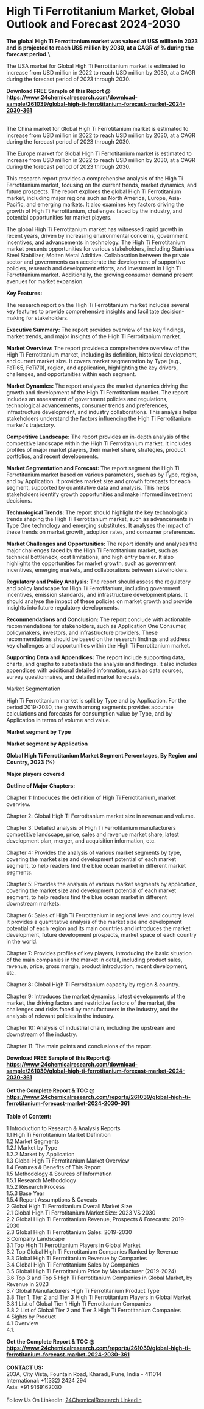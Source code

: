 <h1>High Ti Ferrotitanium Market, Global Outlook and Forecast 2024-2030</h1><p><strong>The global High Ti Ferrotitanium market was valued at US$ million in 2023 and is projected to reach US$ million by 2030, at a CAGR of % during the forecast period.\</strong></p><p>
</p><p>The USA market for Global High Ti Ferrotitanium market is estimated to increase from USD million in 2022 to reach USD million by 2030, at a CAGR during the forecast period of 2023 through 2030.</p><div><b>Download FREE Sample of this Report @ 
            <a href="https://www.24chemicalresearch.com/download-sample/261039/global-high-ti-ferrotitanium-forecast-market-2024-2030-361">
            https://www.24chemicalresearch.com/download-sample/261039/global-high-ti-ferrotitanium-forecast-market-2024-2030-361</a></b></div><br><p>
</p><p>The China market for Global High Ti Ferrotitanium market is estimated to increase from USD million in 2022 to reach USD million by 2030, at a CAGR during the forecast period of 2023 through 2030.</p><p>
</p><p>The Europe market for Global High Ti Ferrotitanium market is estimated to increase from USD million in 2022 to reach USD million by 2030, at a CAGR during the forecast period of 2023 through 2030.</p><p>
</p><p>This research report provides a comprehensive analysis of the High Ti Ferrotitanium market, focusing on the current trends, market dynamics, and future prospects. The report explores the global High Ti Ferrotitanium market, including major regions such as North America, Europe, Asia-Pacific, and emerging markets. It also examines key factors driving the growth of High Ti Ferrotitanium, challenges faced by the industry, and potential opportunities for market players.</p><p>
The global High Ti Ferrotitanium market has witnessed rapid growth in recent years, driven by increasing environmental concerns, government incentives, and advancements in technology. The High Ti Ferrotitanium market presents opportunities for various stakeholders, including Stainless Steel Stabilizer, Molten Metal Additive. Collaboration between the private sector and governments can accelerate the development of supportive policies, research and development efforts, and investment in High Ti Ferrotitanium market. Additionally, the growing consumer demand present avenues for market expansion.</p><p>
<strong>Key Features:</strong></p><p>
The research report on the High Ti Ferrotitanium market includes several key features to provide comprehensive insights and facilitate decision-making for stakeholders.</p><p>
<strong>Executive Summary: </strong>The report provides overview of the key findings, market trends, and major insights of the High Ti Ferrotitanium market.</p><p>
<strong>Market Overview: </strong>The report provides a comprehensive overview of the High Ti Ferrotitanium market, including its definition, historical development, and current market size. It covers market segmentation by Type (e.g., FeTi65, FeTi70), region, and application, highlighting the key drivers, challenges, and opportunities within each segment.</p><p>
<strong>Market Dynamics: </strong>The report analyses the market dynamics driving the growth and development of the High Ti Ferrotitanium market. The report includes an assessment of government policies and regulations, technological advancements, consumer trends and preferences, infrastructure development, and industry collaborations. This analysis helps stakeholders understand the factors influencing the High Ti Ferrotitanium market's trajectory.</p><p>
<strong>Competitive Landscape:</strong> The report provides an in-depth analysis of the competitive landscape within the High Ti Ferrotitanium market. It includes profiles of major market players, their market share, strategies, product portfolios, and recent developments.</p><p>
<strong>Market Segmentation and Forecast: </strong>The report segment the High Ti Ferrotitanium market based on various parameters, such as by Type, region, and by Application. It provides market size and growth forecasts for each segment, supported by quantitative data and analysis. This helps stakeholders identify growth opportunities and make informed investment decisions.</p><p>
<strong>Technological Trends: </strong>The report should highlight the key technological trends shaping the High Ti Ferrotitanium market, such as advancements in Type One technology and emerging substitutes. It analyses the impact of these trends on market growth, adoption rates, and consumer preferences.</p><p>
<strong>Market Challenges and Opportunities: </strong>The report identify and analyses the major challenges faced by the High Ti Ferrotitanium market, such as technical bottleneck, cost limitations, and high entry barrier. It also highlights the opportunities for market growth, such as government incentives, emerging markets, and collaborations between stakeholders.</p><p>
<strong>Regulatory and Policy Analysis:</strong> The report should assess the regulatory and policy landscape for High Ti Ferrotitanium, including government incentives, emission standards, and infrastructure development plans. It should analyse the impact of these policies on market growth and provide insights into future regulatory developments.</p><p>
<strong>Recommendations and Conclusion: </strong>The report conclude with actionable recommendations for stakeholders, such as Application One Consumer, policymakers, investors, and infrastructure providers. These recommendations should be based on the research findings and address key challenges and opportunities within the High Ti Ferrotitanium market.</p><p>
<strong>Supporting Data and Appendices:</strong> The report include supporting data, charts, and graphs to substantiate the analysis and findings. It also includes appendices with additional detailed information, such as data sources, survey questionnaires, and detailed market forecasts.</p><p>
Market Segmentation</p><p>
High Ti Ferrotitanium market is split by Type and by Application. For the period 2019-2030, the growth among segments provides accurate calculations and forecasts for consumption value by Type, and by Application in terms of volume and value.</p><p>
<strong>Market segment by Type</strong></p><p>
</p><p>
</p><p><strong>Market segment by Application</strong></p><p>
</p><p>
</p><p><strong>Global High Ti Ferrotitanium Market Segment Percentages, By Region and Country, 2023 (%)</strong></p><p>
</p><p>
</p><p></p><p>
</p><p><strong>Major players covered</strong></p><p>
</p><p>
</p><p><strong>Outline of Major Chapters:</strong></p><p>
Chapter 1: Introduces the definition of High Ti Ferrotitanium, market overview.</p><p>
Chapter 2: Global High Ti Ferrotitanium market size in revenue and volume.</p><p>
Chapter 3: Detailed analysis of High Ti Ferrotitanium manufacturers competitive landscape, price, sales and revenue market share, latest development plan, merger, and acquisition information, etc.</p><p>
Chapter 4: Provides the analysis of various market segments by type, covering the market size and development potential of each market segment, to help readers find the blue ocean market in different market segments.</p><p>
Chapter 5: Provides the analysis of various market segments by application, covering the market size and development potential of each market segment, to help readers find the blue ocean market in different downstream markets.</p><p>
Chapter 6: Sales of High Ti Ferrotitanium in regional level and country level. It provides a quantitative analysis of the market size and development potential of each region and its main countries and introduces the market development, future development prospects, market space of each country in the world.</p><p>
Chapter 7: Provides profiles of key players, introducing the basic situation of the main companies in the market in detail, including product sales, revenue, price, gross margin, product introduction, recent development, etc.</p><p>
Chapter 8: Global High Ti Ferrotitanium capacity by region &amp; country.</p><p>
Chapter 9: Introduces the market dynamics, latest developments of the market, the driving factors and restrictive factors of the market, the challenges and risks faced by manufacturers in the industry, and the analysis of relevant policies in the industry.</p><p>
Chapter 10: Analysis of industrial chain, including the upstream and downstream of the industry.</p><p>
Chapter 11: The main points and conclusions of the report.</p><div><b>Download FREE Sample of this Report @ 
            <a href="https://www.24chemicalresearch.com/download-sample/261039/global-high-ti-ferrotitanium-forecast-market-2024-2030-361">
            https://www.24chemicalresearch.com/download-sample/261039/global-high-ti-ferrotitanium-forecast-market-2024-2030-361</a></b></div><br><div><b>Get the Complete Report & TOC @ 
            <a href="https://www.24chemicalresearch.com/reports/261039/global-high-ti-ferrotitanium-forecast-market-2024-2030-361">
            https://www.24chemicalresearch.com/reports/261039/global-high-ti-ferrotitanium-forecast-market-2024-2030-361</a></b></div><br>
            <b>Table of Content:</b><p>1 Introduction to Research & Analysis Reports<br />
    1.1 High Ti Ferrotitanium Market Definition<br />
    1.2 Market Segments<br />
        1.2.1 Market by Type<br />
        1.2.2 Market by Application<br />
    1.3 Global High Ti Ferrotitanium Market Overview<br />
    1.4 Features & Benefits of This Report<br />
    1.5 Methodology & Sources of Information<br />
        1.5.1 Research Methodology<br />
        1.5.2 Research Process<br />
        1.5.3 Base Year<br />
        1.5.4 Report Assumptions & Caveats<br />
2 Global High Ti Ferrotitanium Overall Market Size<br />
    2.1 Global High Ti Ferrotitanium Market Size: 2023 VS 2030<br />
    2.2 Global High Ti Ferrotitanium Revenue, Prospects & Forecasts: 2019-2030<br />
    2.3 Global High Ti Ferrotitanium Sales: 2019-2030<br />
3 Company Landscape<br />
    3.1 Top High Ti Ferrotitanium Players in Global Market<br />
    3.2 Top Global High Ti Ferrotitanium Companies Ranked by Revenue<br />
    3.3 Global High Ti Ferrotitanium Revenue by Companies<br />
    3.4 Global High Ti Ferrotitanium Sales by Companies<br />
    3.5 Global High Ti Ferrotitanium Price by Manufacturer (2019-2024)<br />
    3.6 Top 3 and Top 5 High Ti Ferrotitanium Companies in Global Market, by Revenue in 2023<br />
    3.7 Global Manufacturers High Ti Ferrotitanium Product Type<br />
    3.8 Tier 1, Tier 2 and Tier 3 High Ti Ferrotitanium Players in Global Market<br />
        3.8.1 List of Global Tier 1 High Ti Ferrotitanium Companies<br />
        3.8.2 List of Global Tier 2 and Tier 3 High Ti Ferrotitanium Companies<br />
4 Sights by Product<br />
    4.1 Overview<br />
        4.1.</p><div><b>Get the Complete Report & TOC @ 
            <a href="https://www.24chemicalresearch.com/reports/261039/global-high-ti-ferrotitanium-forecast-market-2024-2030-361">
            https://www.24chemicalresearch.com/reports/261039/global-high-ti-ferrotitanium-forecast-market-2024-2030-361</a></b></div><br><b>CONTACT US:</b><br>
            203A, City Vista, Fountain Road, Kharadi, Pune, India - 411014<br>
            International: +1(332) 2424 294<br>
            Asia: +91 9169162030 <br><br>
            Follow Us On LinkedIn: <a href="https://www.linkedin.com/company/24chemicalresearch/">24ChemicalResearch LinkedIn</a>